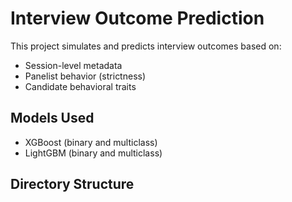 # Interview Outcome Prediction

This project simulates and predicts interview outcomes based on:
- Session-level metadata
- Panelist behavior (strictness)
- Candidate behavioral traits

## Models Used
- XGBoost (binary and multiclass)
- LightGBM (binary and multiclass)

## Directory Structure
